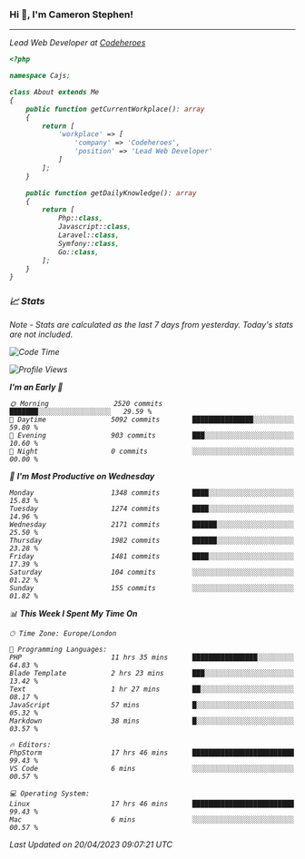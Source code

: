 ### Hi 👋, I'm Cameron Stephen!
<hr>
<p><em>Lead Web Developer at <a href="https://codeheroes.co.uk">Codeheroes</a></p>


```php
<?php

namespace Cajs;

class About extends Me
{
    public function getCurrentWorkplace(): array
    {
        return [
            'workplace' => [
                'company' => 'Codeheroes',
                'position' => 'Lead Web Developer'
            ]
        ];
    }

    public function getDailyKnowledge(): array
    {
        return [
            Php::class,
            Javascript::class,
            Laravel::class,
            Symfony::class,
            Go::class,
        ];
    }
}
```

### 📈 Stats
<p><em>Note - Stats are calculated as the last 7 days from yesterday. Today's stats are not included.</em></p>


<!--START_SECTION:waka-->
![Code Time](http://img.shields.io/badge/Code%20Time-3%2C323%20hrs%2027%20mins-blue)

![Profile Views](http://img.shields.io/badge/Profile%20Views-0-blue)

**I'm an Early 🐤** 

```text
🌞 Morning                2520 commits        ███████░░░░░░░░░░░░░░░░░░   29.59 % 
🌆 Daytime                5092 commits        ███████████████░░░░░░░░░░   59.80 % 
🌃 Evening                903 commits         ███░░░░░░░░░░░░░░░░░░░░░░   10.60 % 
🌙 Night                  0 commits           ░░░░░░░░░░░░░░░░░░░░░░░░░   00.00 % 
```
📅 **I'm Most Productive on Wednesday** 

```text
Monday                   1348 commits        ████░░░░░░░░░░░░░░░░░░░░░   15.83 % 
Tuesday                  1274 commits        ████░░░░░░░░░░░░░░░░░░░░░   14.96 % 
Wednesday                2171 commits        ██████░░░░░░░░░░░░░░░░░░░   25.50 % 
Thursday                 1982 commits        ██████░░░░░░░░░░░░░░░░░░░   23.28 % 
Friday                   1481 commits        ████░░░░░░░░░░░░░░░░░░░░░   17.39 % 
Saturday                 104 commits         ░░░░░░░░░░░░░░░░░░░░░░░░░   01.22 % 
Sunday                   155 commits         ░░░░░░░░░░░░░░░░░░░░░░░░░   01.82 % 
```


📊 **This Week I Spent My Time On** 

```text
🕑︎ Time Zone: Europe/London

💬 Programming Languages: 
PHP                      11 hrs 35 mins      ████████████████░░░░░░░░░   64.83 % 
Blade Template           2 hrs 23 mins       ███░░░░░░░░░░░░░░░░░░░░░░   13.42 % 
Text                     1 hr 27 mins        ██░░░░░░░░░░░░░░░░░░░░░░░   08.17 % 
JavaScript               57 mins             █░░░░░░░░░░░░░░░░░░░░░░░░   05.32 % 
Markdown                 38 mins             █░░░░░░░░░░░░░░░░░░░░░░░░   03.57 % 

🔥 Editors: 
PhpStorm                 17 hrs 46 mins      █████████████████████████   99.43 % 
VS Code                  6 mins              ░░░░░░░░░░░░░░░░░░░░░░░░░   00.57 % 

💻 Operating System: 
Linux                    17 hrs 46 mins      █████████████████████████   99.43 % 
Mac                      6 mins              ░░░░░░░░░░░░░░░░░░░░░░░░░   00.57 % 
```


 Last Updated on 20/04/2023 09:07:21 UTC
<!--END_SECTION:waka-->
